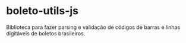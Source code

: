 # boleto-utils-js
Biblioteca para fazer parsing e validação de códigos de barras e linhas digitáveis de boletos brasileiros.
